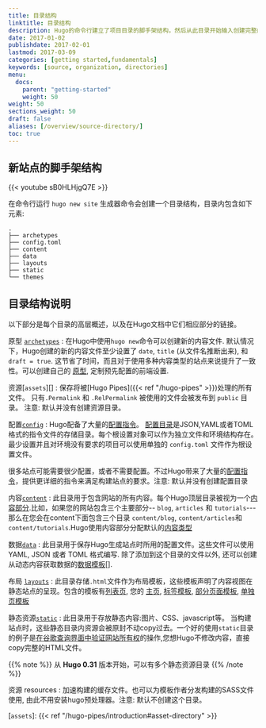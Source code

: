 ```yaml
---
title: 目录结构
linktitle: 目录结构
description: Hugo的命令行建立了项目目录的脚手架结构，然后从此目录开始输入创建完整的站点.
date: 2017-01-02
publishdate: 2017-02-01
lastmod: 2017-03-09
categories: [getting started,fundamentals]
keywords: [source, organization, directories]
menu:
  docs:
    parent: "getting-started"
    weight: 50
weight: 50
sections_weight: 50
draft: false
aliases: [/overview/source-directory/]
toc: true
---
```


## 新站点的脚手架结构

{{< youtube sB0HLHjgQ7E >}}

在命令行运行 `hugo new site` 生成器命令会创建一个目录结构，目录内包含如下元素:

```
.
├── archetypes
├── config.toml
├── content
├── data
├── layouts
├── static
└── themes
```


## 目录结构说明

以下部分是每个目录的高层概述，以及在Hugo文档中它们相应部分的链接。

原型 [`archetypes`](/content-management/archetypes/)
: 在Hugo中使用`hugo new`命令可以创建新的内容文件. 默认情况下，Hugo创建的新的内容文件至少设置了 `date`, `title` (从文件名推断出来), 和 `draft = true`. 这节省了时间，而且对于使用多种内容类型的站点来说提升了一致性。可以创建自己的 [原型][archetypes], 定制预先配置的前端设置.

资源[`assets`][]
: 保存将被[Hugo Pipes]({{< ref "/hugo-pipes" >}})处理的所有文件。 只有`.Permalink` 和 `.RelPermalink` 被使用的文件会被发布到 `public` 目录。 注意: 默认并没有创建资源目录。

配置[`config`](/getting-started/configuration/)
: Hugo配备了大量的[配置指令](https://gohugo.io/getting-started/configuration/#all-variables-yaml)。 [配置目录](/getting-started/configuration/#configuration-directory)是JSON,YAML或者TOML格式的指令文件的存储目录。每个根设置对象可以作为独立文件和环境结构存在。最少设置并且对环境没有要求的项目可以使用单独的 `config.toml` 文件作为根设置文件。

很多站点可能需要很少配置，或者不需要配置。不过Hugo带来了大量的[配置指令][configuration directives]，提供更详细的指令来满足构建站点的要求。注意: 默认并没有创建配置目录

内容[`content`][]
: 此目录用于包含网站的所有内容。每个Hugo顶层目录被视为一个[内容部分][content section].比如，如果您的网站包含三个主要部分-- `blog`, `articles` 和 `tutorials`---那么在您会在content下面包含三个目录 `content/blog`, `content/articles`和 `content/tutorials`.Hugo使用内容部分分配默认的[内容类型][content types]

数据[`data`](/templates/data-templates/)
: 此目录用于保存Hugo生成站点时所用的配置文件。这些文件可以使用YAML, JSON 或者 TOML 格式编写. 除了添加到这个目录的文件以外, 还可以创建从动态内容获取数据的[数据模板][data templates][].

布局 [`layouts`][]
: 此目录存储`.html`文件作为布局模板，这些模板声明了内容视图在静态站点的呈现。包含的模板有[列表页][lists], 您的 [主页][homepage], [标签模板][taxonomy templates], [部分页面模板][partials], [单独页模板][singles]


静态资源[`static`][]
: 此目录用于存放静态内容:图片、CSS、javascript等。 当构建站点时，这些静态目录内资源会被原封不动copy过去。一个好的使用`static`目录的例子是[在谷歌查询界面中验证网站所有权][searchconsole]的操作,您想Hugo不修改内容，直接copy完整的HTML文件。


{{% note %}}
从 **Hugo 0.31** 版本开始，可以有多个静态资源目录
{{% /note %}}

资源 resources
: 加速构建的缓存文件。也可以为模板作者分发构建的SASS文件使用, 由此不用安装hugo预处理器。注意: 默认不创建这个目录。


[archetypes]: /content-management/archetypes/
[configuration directives]: /getting-started/configuration/#all-variables-yaml
[`content`]: /content-management/organization/
[content section]: /content-management/sections/
[content types]: /content-management/types/
[data templates]: /templates/data-templates/
[homepage]: /templates/homepage/
[`layouts`]: /templates/
[`static`]: /content-management/static-files/
[lists]: /templates/list/
[pagevars]: /variables/page/
[partials]: /templates/partials/
[searchconsole]: https://support.google.com/analytics/answer/1142414?hl=en
[singles]: /templates/single-page-templates/
[starters]: /tools/starter-kits/
[taxonomies]: /content-management/taxonomies/
[taxonomy templates]: /templates/taxonomy-templates/
[types]: /content-management/types/
[`assets`]: {{< ref "/hugo-pipes/introduction#asset-directory" >}}
